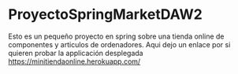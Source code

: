 # ProyectoSpringMarketDAW2
Esto es un pequeño proyecto en spring sobre una tienda online de componentes y articulos de ordenadores.
Aqui dejo un enlace por si quieren probar la applicación desplegada
https://minitiendaonline.herokuapp.com/ 
 
